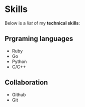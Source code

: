 # Skills 

Below is a _list_ of my **technical skills**:

## Prgraming languages
- Ruby
- Go
- Python
- C/C++

## Collaboration
- Github
- Git
